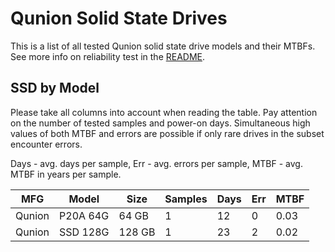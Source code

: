 Qunion Solid State Drives
=========================

This is a list of all tested Qunion solid state drive models and their MTBFs. See
more info on reliability test in the [README](https://github.com/bsdhw/SMART).

SSD by Model
------------

Please take all columns into account when reading the table. Pay attention on the
number of tested samples and power-on days. Simultaneous high values of both MTBF
and errors are possible if only rare drives in the subset encounter errors.

Days - avg. days per sample,
Err  - avg. errors per sample,
MTBF - avg. MTBF in years per sample.

| MFG       | Model              | Size   | Samples | Days  | Err   | MTBF |
|-----------|--------------------|--------|---------|-------|-------|------|
| Qunion    | P20A 64G           | 64 GB  | 1       | 12    | 0     | 0.03   |
| Qunion    | SSD 128G           | 128 GB | 1       | 23    | 2     | 0.02   |
